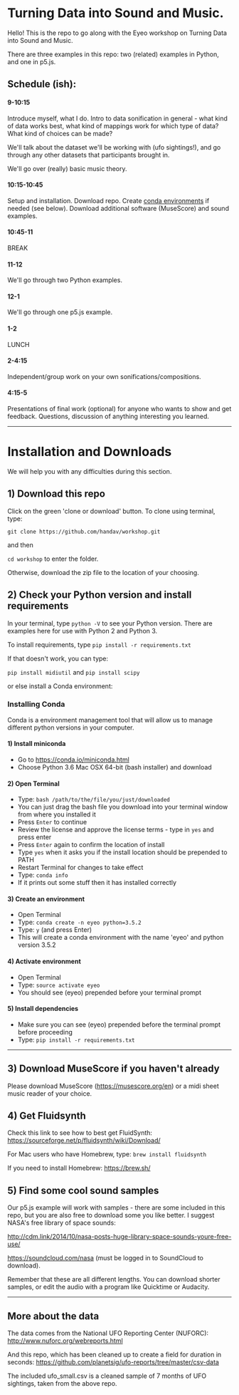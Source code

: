 # Turning Data into Sound and Music.

Hello! This is the repo to go along with the Eyeo workshop on Turning Data into Sound and Music.

There are three examples in this repo: two (related) examples in Python, and one in p5.js.

## Schedule (ish):

#### 9-10:15 
Introduce myself, what I do. Intro to data sonification in general - what kind of data works best, what kind of mappings work for which type of data? What kind of choices can be made? 

We'll talk about the dataset we'll be working with (ufo sightings!), and go through any other datasets that participants brought in.

We'll go over (really) basic music theory.

#### 10:15-10:45 
Setup and installation. Download repo. Create [conda environments](#installing-conda) if needed (see below). Download additional software (MuseScore) and sound examples.

#### 10:45-11 
BREAK

#### 11-12 
We'll go through two Python examples. 

#### 12-1
We'll go through one p5.js example.

#### 1-2 
LUNCH

#### 2-4:15 
Independent/group work on your own sonifications/compositions.

#### 4:15-5 
Presentations of final work (optional) for anyone who wants to show and get feedback. Questions, discussion of anything interesting you learned.

----

# Installation and Downloads

We will help you with any difficulties during this section.

## 1) Download this repo

Click on the green 'clone or download' button. To clone using terminal, type:

`git clone https://github.com/handav/workshop.git` 

and then

`cd workshop` to enter the folder.

Otherwise, download the zip file to the location of your choosing.

## 2) Check your Python version and install requirements

In your terminal, type `python -V` to see your Python version. There are examples here for use with Python 2 and Python 3.

To install requirements, type `pip install -r requirements.txt`

If that doesn't work, you can type:

`pip install midiutil`
and
`pip install scipy`

or else install a Conda environment:

### Installing Conda

Conda is a environment management tool that will allow us to manage different python versions in your computer.

#### 1) Install miniconda 
   - Go to https://conda.io/miniconda.html 
   - Choose Python 3.6 Mac OSX 64-bit (bash installer) and download
   
#### 2) Open Terminal
   - Type: `bash /path/to/the/file/you/just/downloaded`
   - You can just drag the bash file you download into your terminal window from where you installed it
   - Press `Enter` to continue
   - Review the license and approve the license terms - type in `yes` and press enter
   - Press `Enter` again to confirm the location of install
   - Type `yes` when it asks you if the install location should be prepended to PATH
   - Restart Terminal for changes to take effect
   - Type: `conda info`
   - If it prints out some stuff then it has installed correctly
   
#### 3) Create an environment
   - Open Terminal
   - Type: `conda create -n eyeo python=3.5.2`
   - Type: `y` (and press Enter)
   - This will create a conda environment with the name 'eyeo' and python version 3.5.2

#### 4) Activate environment
   - Open Terminal
   - Type: `source activate eyeo`
   - You should see (eyeo) prepended before your terminal prompt

#### 5) Install dependencies
   - Make sure you can see (eyeo) prepended before the terminal prompt before proceeding
   - Type: `pip install -r requirements.txt`

---

## 3) Download MuseScore if you haven't already

Please download MuseScore (https://musescore.org/en) or a midi sheet music reader of your choice.

## 4) Get Fluidsynth

Check this link to see how to best get FluidSynth: 
https://sourceforge.net/p/fluidsynth/wiki/Download/

For Mac users who have Homebrew, type:
`brew install fluidsynth`

If you need to install Homebrew: 
https://brew.sh/

## 5) Find some cool sound samples

Our p5.js example will work with samples - there are some included in this repo, but you are also free to download some you like better. I suggest NASA's free library of space sounds: 

http://cdm.link/2014/10/nasa-posts-huge-library-space-sounds-youre-free-use/

https://soundcloud.com/nasa (must be logged in to SoundCloud to download).

Remember that these are all different lengths. You can download shorter samples, or edit the audio with a program like Quicktime or Audacity.

---

## More about the data

The data comes from the National UFO Reporting Center (NUFORC): http://www.nuforc.org/webreports.html

And this repo, which has been cleaned up to create a field for duration in seconds: https://github.com/planetsig/ufo-reports/tree/master/csv-data

The included ufo_small.csv is a cleaned sample of 7 months of UFO sightings, taken from the above repo.

